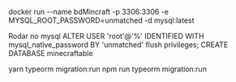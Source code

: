 docker run --name bdMincraft -p 3306:3306 -e MYSQL_ROOT_PASSWORD=unmatched -d mysql:latest

Rodar no mysql
ALTER USER 'root'@'%' IDENTIFIED WITH mysql_native_password BY 'unmatched'
flush privileges;
CREATE DATABASE minecraftable








yarn typeorm migration:run
npm run typeorm migration:run
